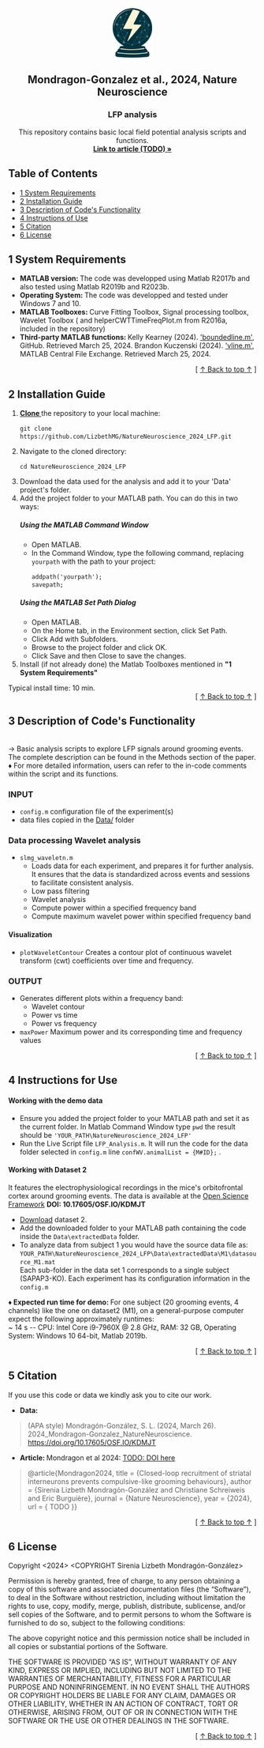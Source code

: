 <!-- Section 1: Logo and short code description-->  <!--  -->
<a name="readme-top"></a>
<br /> <!-- break -->
<div align="center">  <!-- A block of content centred for the logo and description -->
  <a href="https://github.com/LizbethMG/NatureNeuroscience_2024_LFP">  <!-- CLickable logo; TODO: change to the article link -->
    <img src="images/CL_logo_LFP.png" alt="Logo" width="80" height="100">
  </a>

  <h2 align="center">Mondragon-Gonzalez et al., 2024,  Nature Neuroscience</h2>  <!-- Header tag -->
  <h3 align="center">LFP analysis</h3>  <!-- Header tag -->
  
  <p align="center">
    This repository contains basic local field potential analysis scripts and functions. 
    <br />
    <!-- TODO: change to the article link -->
    <a href="https://github.com/LizbethMG/2024_Mondragon-Gonzalez_NatureNeuroscience"><strong> Link to article (TODO) »</strong></a>
    <br />
  </p>
</div>

## Table of Contents 

- [1 System Requirements](#1-system-requirements)
- [2 Installation Guide](#2-installation-guide)
- [3 Description of Code's Functionality](#3-description-of-codes-functionality)
- [4 Instructions of Use](#4-instructions-of-use)
- [5 Citation](#5-citation)
- [6 License](#6-license)

## 1 System Requirements
* <b> MATLAB version: </b> The code was developped using Matlab R2017b and also tested using Matlab R2019b and R2023b.
* <b> Operating System: </b> The code was developped and tested under Windows 7 and 10.
* <b> MATLAB Toolboxes: </b> Curve Fitting Toolbox, Signal processing toolbox, Wavelet Toolbox ( and helperCWTTimeFreqPlot.m from R2016a, included in the repository)
* <b> Third-party MATLAB functions: </b> Kelly Kearney (2024). ['boundedline.m'](https://github.com/kakearney/boundedline-pkg), GitHub. Retrieved March 25, 2024. Brandon Kuczenski (2024). ['vline.m'](https://www.mathworks.com/matlabcentral/fileexchange/1039-hline-and-vline), MATLAB Central File Exchange. Retrieved March 25, 2024.

<div align="right">[ <a href="#readme-top">↑ Back to top ↑</a> ]</div>

## 2 Installation Guide
<ol>

  <li> <a href="https://docs.github.com/fr/repositories/creating-and-managing-repositories/cloning-a-repository"> <strong> Clone </strong> </a> the repository to your local machine:
    <pre><code>git clone https://github.com/LizbethMG/NatureNeuroscience_2024_LFP.git</code></pre>
  </li>
  <li>Navigate to the cloned directory:
    <pre><code>cd NatureNeuroscience_2024_LFP</code></pre>
  </li>
  <li> Download the data used for the analysis and add it to your 'Data' project's folder. </li>
  <li> Add the project folder to your MATLAB path. You can do this in two ways:</li>

<h5>Using the MATLAB Command Window</h5>
    <ul>
        <li>Open MATLAB.</li>
        <li>In the Command Window, type the following command, replacing <code>yourpath</code> with the path to your project:
            <pre><code>addpath('yourpath');
savepath;</code></pre> </li>
    </ul>
<h5>Using the MATLAB Set Path Dialog</h5>
    <ul>
        <li>Open MATLAB.</li>
        <li>On the Home tab, in the Environment section, click Set Path.</li>
        <li>Click Add with Subfolders.</li>
        <li>Browse to the project folder and click OK.</li>
        <li>Click Save and then Close to save the changes.</li>
    </ul>
    
  <li> Install (if not already done) the Matlab Toolboxes mentioned in <b> "1 System Requirements" </b> </li>
</ol>
Typical install time:  10 min.
<div align="right">[ <a href="#readme-top">↑ Back to top ↑</a> ]</div>

## 3 Description of Code's Functionality

<br> &rarr;  Basic analysis scripts to explore LFP signals around grooming events. The complete description can be found in the Methods section of the paper.
<br> &diams; For more detailed information, users can refer to the in-code comments within the script and its functions.

### INPUT 
*  `config.m`  configuration file of the experiment(s)
*  data files copied in the [Data/](data/) folder 
### Data processing Wavelet analysis 
* `slmg_waveletn.m`
  * Loads data for each experiment, and prepares it for further analysis. It ensures that the data is standardized across events and sessions to facilitate consistent analysis.
  * Low pass filtering
  * Wavelet analysis
  * Compute power within a specified frequency band
  * Compute maximum wavelet power within specified frequency band
#### Visualization
* `plotWaveletContour`  Creates a contour plot of continuous wavelet transform (cwt) coefficients over time and frequency. 
### OUTPUT
* Generates different plots within a frequency band:
  * Wavelet contour 
  * Power vs time
  * Power vs frequency
* `maxPower` Maximum power and its corresponding time and frequency values

<div align="right">[ <a href="#readme-top">↑ Back to top ↑</a> ]</div>

## 4 Instructions for Use

#### Working with the demo data
- Ensure you added the project folder to your MATLAB path and set it as the current folder. In Matlab Command Window type `pwd` the result should be `'YOUR_PATH\NatureNeuroscience_2024_LFP'`
- Run the Live Script file `LFP_Analysis.m`. It will run the code for the data folder selected in `config.m` line  `confWV.animalList = {M#ID};` .
#### Working with Dataset 2
 It features the electrophysiological recordings in the mice's orbitofrontal cortex around grooming events. 
The data is available at the [Open Science Framework](https://osf.io/kdmjt/) **DOI: 10.17605/OSF.IO/KDMJT**

- [Download](https://osf.io/kdmjt/) dataset 2.
- Add the downloaded folder to your MATLAB path containing the code inside the `Data\extractedData` folder.
- To analyze data from subject 1 you would have the source data file as:  `YOUR_PATH\NatureNeuroscience_2024_LFP\Data\extractedData\M1\datasource_M1.mat`   
Each sub-folder in the data set 1 corresponds to a single  subject (SAPAP3-KO). Each experiment has its configuration information in the `config.m`

<b> &diams; Expected run time for demo: </b> For one subject  (20 grooming events, 4 channels) like the one on dataset2 (M1), on a general-purpose computer expect the following approximately runtimes:
<br> ~ 14 s -- CPU: Intel Core i9-7960X @ 2.8 GHz, RAM: 32 GB, Operating System: Windows 10 64-bit, Matlab 2019b.

<div align="right">[ <a href="#readme-top">↑ Back to top ↑</a> ]</div>

## 5 Citation
If you use this code or data we kindly ask you to cite our work. 

- <b> Data: </b>
> (APA style) Mondragón-González, S. L. (2024, March 26). 2024_Mondragon-Gonzalez_NatureNeuroscience. https://doi.org/10.17605/OSF.IO/KDMJT

- <b> Article: </b> Mondragon et al 2024: [TODO: DOI here](https://github.com/LizbethMG/Mondragon_NatNeuro_CL)
> @article{Mondragon2024,
        title = {Closed-loop recruitment of striatal interneurons prevents compulsive-like grooming behaviours},
        author = {Sirenia Lizbeth Mondragón-González and Christiane Schreiweis and Eric Burguière},
        journal = {Nature Neuroscience},
        year = {2024},
        url = { TODO }}

<div align="right">[ <a href="#readme-top">↑ Back to top ↑</a> ]</div>

## 6 License
Copyright <2024> <COPYRIGHT Sirenia Lizbeth Mondragón-González>

Permission is hereby granted, free of charge, to any person obtaining a copy of this software and associated documentation files (the “Software”), to deal in the Software without restriction, including without limitation the rights to use, copy, modify, merge, publish, distribute, sublicense, and/or sell copies of the Software, and to permit persons to whom the Software is furnished to do so, subject to the following conditions:

The above copyright notice and this permission notice shall be included in all copies or substantial portions of the Software.

THE SOFTWARE IS PROVIDED “AS IS”, WITHOUT WARRANTY OF ANY KIND, EXPRESS OR IMPLIED, INCLUDING BUT NOT LIMITED TO THE WARRANTIES OF MERCHANTABILITY, FITNESS FOR A PARTICULAR PURPOSE AND NONINFRINGEMENT. IN NO EVENT SHALL THE AUTHORS OR COPYRIGHT HOLDERS BE LIABLE FOR ANY CLAIM, DAMAGES OR OTHER LIABILITY, WHETHER IN AN ACTION OF CONTRACT, TORT OR OTHERWISE, ARISING FROM, OUT OF OR IN CONNECTION WITH THE SOFTWARE OR THE USE OR OTHER DEALINGS IN THE SOFTWARE.
<div align="right">[ <a href="#readme-top">↑ Back to top ↑</a> ]</div>
